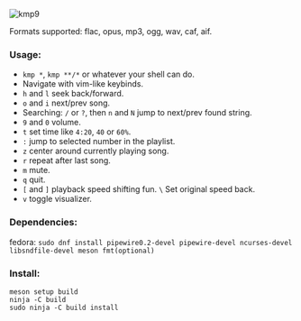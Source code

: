 ![kmp9](https://github.com/korei999/kmp2/assets/93387739/c9f11af2-64b5-40d5-93b3-b0b1bd2bc4f9)

Formats supported: flac, opus, mp3, ogg, wav, caf, aif.
### Usage:
- `kmp *`, `kmp **/*` or whatever your shell can do.
- Navigate with vim-like keybinds.
- `h` and `l` seek back/forward.
- `o` and `i` next/prev song.
- Searching: `/` or `?`, then `n` and `N` jump to next/prev found string.
- `9` and `0` volume.
- `t` set time like `4:20`, `40` or `60%`.
- `:` jump to selected number in the playlist.
- `z` center around currently playing song.
- `r` repeat after last song.
- `m` mute.
- `q` quit.
- `[` and `]` playback speed shifting fun. `\` Set original speed back.
- `v` toggle visualizer.

### Dependencies:
fedora: `sudo dnf install pipewire0.2-devel pipewire-devel ncurses-devel libsndfile-devel meson fmt(optional)`

### Install:
```
meson setup build
ninja -C build
sudo ninja -C build install
```
